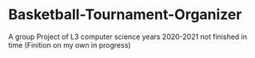 # Basketball-Tournament-Organizer
A  group Project of L3 computer science years 2020-2021 not finished in time (Finition on my own in progress)
